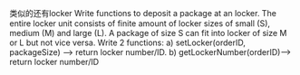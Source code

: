 
类似的还有locker
Write functions to deposit a package at an locker. The entire locker unit consists of finite amount of locker sizes of small (S), medium (M) and large (L). A package of size S can fit into locker of size M or L but not vice versa.
Write 2 functions:
a) setLocker(orderID, packageSize) --> return locker number/ID.
b) getLockerNumber(orderID)--> return locker number/ID